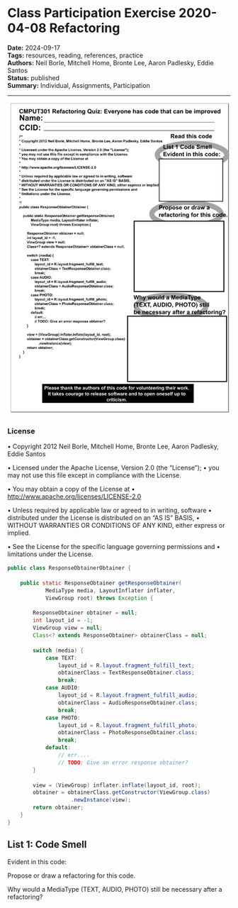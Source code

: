 # Class Participation Exercise 2020-04-08 Refactoring

**Date:** 2024-09-17  
**Tags:** resources, reading, references, practice  
**Authors:** Neil Borle, Mitchell Home, Bronte Lee, Aaron Padlesky, Eddie Santos  
**Status:** published  
**Summary:** Individual, Assignments, Participation

----

![Participation Exercise Image](../../content/images/old_participation/exer20200408refactoring.png)


### License
•	Copyright 2012 Neil Borle, Mitchell Home, Bronte Lee, Aaron Padlesky, Eddie Santos

•	Licensed under the Apache License, Version 2.0 (the “License”);
•	you may not use this file except in compliance with the License.

•	You may obtain a copy of the License at
•	http://www.apache.org/licenses/LICENSE-2.0

•	Unless required by applicable law or agreed to in writing, software
•	distributed under the License is distributed on an “AS IS” BASIS,
•	WITHOUT WARRANTIES OR CONDITIONS OF ANY KIND, either express or implied.

•	See the License for the specific language governing permissions and
•	limitations under the License.


```.java
public class ResponseObtainerObtainer {
 
    public static ResponseObtainer getResponseObtainer(
            MediaType media, LayoutInflater inflater,
            ViewGroup root) throws Exception {
 
        ResponseObtainer obtainer = null;
        int layout_id = -1;
        ViewGroup view = null;
        Class<? extends ResponseObtainer> obtainerClass = null;
 
        switch (media) {
            case TEXT:
                layout_id = R.layout.fragment_fulfill_text;
                obtainerClass = TextResponseObtainer.class;
                break;
            case AUDIO:
                layout_id = R.layout.fragment_fulfill_audio;
                obtainerClass = AudioResponseObtainer.class;
                break;
            case PHOTO:
                layout_id = R.layout.fragment_fulfill_photo;
                obtainerClass = PhotoResponseObtainer.class;
                break;
            default:
                // err....
                // TODO: Give an error response obtainer?
        }
 
        view = (ViewGroup) inflater.inflate(layout_id, root);
        obtainer = obtainerClass.getConstructor(ViewGroup.class)
                    .newInstance(view);
        return obtainer;
    }
}
```

## List 1: Code Smell

Evident in this code:

Propose or draw a refactoring for this code.

Why would a MediaType (TEXT, AUDIO, PHOTO) still be necessary after a refactoring?
